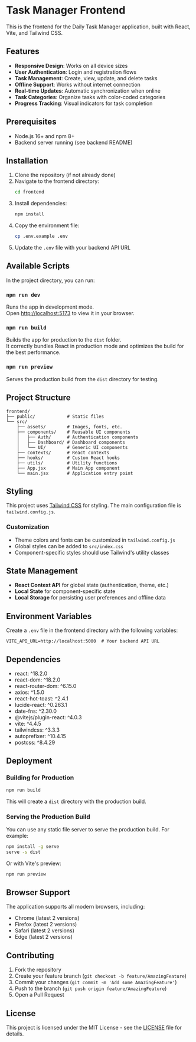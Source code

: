 # Task Manager Frontend

This is the frontend for the Daily Task Manager application, built with React, Vite, and Tailwind CSS.

## Features

- **Responsive Design**: Works on all device sizes
- **User Authentication**: Login and registration flows
- **Task Management**: Create, view, update, and delete tasks
- **Offline Support**: Works without internet connection
- **Real-time Updates**: Automatic synchronization when online
- **Task Categories**: Organize tasks with color-coded categories
- **Progress Tracking**: Visual indicators for task completion

## Prerequisites

- Node.js 16+ and npm 8+
- Backend server running (see backend README)

## Installation

1. Clone the repository (if not already done)
2. Navigate to the frontend directory:
   ```bash
   cd frontend
   ```
3. Install dependencies:
   ```bash
   npm install
   ```
4. Copy the environment file:
   ```bash
   cp .env.example .env
   ```
5. Update the `.env` file with your backend API URL

## Available Scripts

In the project directory, you can run:

### `npm run dev`

Runs the app in development mode.\
Open [http://localhost:5173](http://localhost:5173) to view it in your browser.

### `npm run build`

Builds the app for production to the `dist` folder.\
It correctly bundles React in production mode and optimizes the build for the best performance.

### `npm run preview`

Serves the production build from the `dist` directory for testing.

## Project Structure

```
frontend/
├── public/            # Static files
└── src/
    ├── assets/        # Images, fonts, etc.
    ├── components/    # Reusable UI components
    │   ├── Auth/      # Authentication components
    │   ├── Dashboard/ # Dashboard components
    │   └── UI/        # Generic UI components
    ├── contexts/      # React contexts
    ├── hooks/         # Custom React hooks
    ├── utils/         # Utility functions
    ├── App.jsx        # Main App component
    └── main.jsx       # Application entry point
```

## Styling

This project uses [Tailwind CSS](https://tailwindcss.com/) for styling. The main configuration file is `tailwind.config.js`.

### Customization

- Theme colors and fonts can be customized in `tailwind.config.js`
- Global styles can be added to `src/index.css`
- Component-specific styles should use Tailwind's utility classes

## State Management

- **React Context API** for global state (authentication, theme, etc.)
- **Local State** for component-specific state
- **Local Storage** for persisting user preferences and offline data

## Environment Variables

Create a `.env` file in the frontend directory with the following variables:

```env
VITE_API_URL=http://localhost:5000  # Your backend API URL
```

## Dependencies

- react: ^18.2.0
- react-dom: ^18.2.0
- react-router-dom: ^6.15.0
- axios: ^1.5.0
- react-hot-toast: ^2.4.1
- lucide-react: ^0.263.1
- date-fns: ^2.30.0
- @vitejs/plugin-react: ^4.0.3
- vite: ^4.4.5
- tailwindcss: ^3.3.3
- autoprefixer: ^10.4.15
- postcss: ^8.4.29

## Deployment

### Building for Production

```bash
npm run build
```

This will create a `dist` directory with the production build.

### Serving the Production Build

You can use any static file server to serve the production build. For example:

```bash
npm install -g serve
serve -s dist
```

Or with Vite's preview:

```bash
npm run preview
```

## Browser Support

The application supports all modern browsers, including:
- Chrome (latest 2 versions)
- Firefox (latest 2 versions)
- Safari (latest 2 versions)
- Edge (latest 2 versions)

## Contributing

1. Fork the repository
2. Create your feature branch (`git checkout -b feature/AmazingFeature`)
3. Commit your changes (`git commit -m 'Add some AmazingFeature'`)
4. Push to the branch (`git push origin feature/AmazingFeature`)
5. Open a Pull Request

## License

This project is licensed under the MIT License - see the [LICENSE](../LICENSE) file for details.
